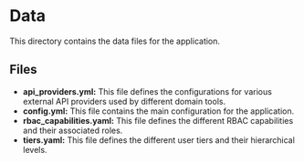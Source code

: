 # Data

This directory contains the data files for the application.

## Files

- **api_providers.yml:** This file defines the configurations for various external API providers used by different domain tools.
- **config.yml:** This file contains the main configuration for the application.
- **rbac_capabilities.yaml:** This file defines the different RBAC capabilities and their associated roles.
- **tiers.yaml:** This file defines the different user tiers and their hierarchical levels.
